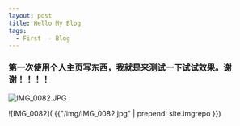 ```yaml
---
layout: post
title: Hello My Blog
tags:
  - First  - Blog
---
```



### 第一次使用个人主页写东西，我就是来测试一下试试效果。谢谢！！！！


![IMG_0082.JPG](http://upload-images.jianshu.io/upload_images/1244387-4ecbf969475d74ba.JPG?imageMogr2/auto-orient/strip%7CimageView2/2/w/1240)




![IMG_0082]( {{"/img/IMG_0082.jpg" | prepend: site.imgrepo }})
